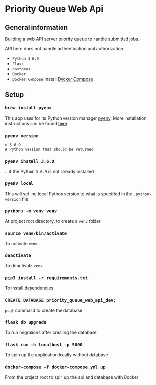 # Priority Queue Web Api

## General information
Building a web API server priority queue to handle submitted jobs.

API here does not handle authentication and authorization.

* `Python 3.6.9`
* `Flask`
* `postgres`
* `Docker`
* `Docker Compose`
Install [Docker Compose](https://docs.docker.com/compose/install/)

## Setup

### `brew install pyenv`

This app uses for its Python version manager [pyenv](https://github.com/pyenv/pyenv#simple-python-version-management-pyenv). More installation instructions can be found [here](https://github.com/pyenv/pyenv#installation).

### `pyenv version`
```
> 3.6.9 
# Python version that should be returned
```

### `pyenv install 3.6.9`
...if the Python `3.6.9` is not already installed

### `pyenv local`
This will set the local Python version to what is specified in the `.python-version` file

### `python3 -m venv venv`
At project root directory, to create a `venv` folder

### `source venv/bin/activate`
To activate `venv`

### `deactivate`
To deactivate `venv`

### `pip3 install -r requirements.txt`
To install dependencies

### `CREATE DATABASE priority_queue_web_api_dev;`
`psql` command to create the database

### `flask db upgrade`
To run migrations after creating the database

### `flask run -h localhost -p 5000`
To spin up the application locally without database

### `docker-compose -f docker-compose.yml up`
From the project root to spin up the api and database with Docker